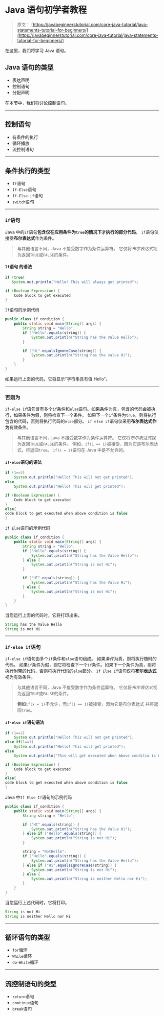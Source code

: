 # Java 语句初学者教程

> 原文： [https://javabeginnerstutorial.com/core-java-tutorial/java-statements-tutorial-for-beginners/](https://javabeginnerstutorial.com/core-java-tutorial/java-statements-tutorial-for-beginners/)

在这里，我们将学习 Java 语句。

## Java 语句的类型

*   表达声明
*   控制语句
*   分配声明

在本节中，我们将讨论控制语句。

* * *

## 控制语句

*   有条件的执行
*   循环播放
*   流控制语句

* * *

## 条件执行的类型

*   `If`语句
*   `If-Else`语句
*   `If-Else-if`语句
*   `switch`语句

* * *

### `if`语句

Java 中的`if`语句**包含仅在应用条件为`true`的情况下才执行的部分代码**。 `if`语句仅接受**布尔表达式**作为条件。

> 与其他语言不同，Java 不接受数字作为条件运算符。 它仅将*布尔表达式*视为返回`TRUE`或`FALSE`的条件。

#### `If`语句 的语法

```java
if (true)
   System.out.println("Hello! This will always get printed");
```

```java
if (Boolean Expression) {
    Code block to get executed
}
```

`If`语句的示例代码

```java
public class if_condition {
    public static void main(String[] args) {
        String string = "Hello";
        if ("Hello".equals(string)) {
            System.out.println("String has the Value Hello");
        }

        if ("Hi".equalsIgnoreCase(string)) {
            System.out.println("String has the value Hi");
        }
    }
}
```

如果运行上面的代码，它将显示“字符串具有值 Hello”。

* * *

### 否则为

`if-else if`语句含有多个`if`条件和`else`语句。如果条件为真，包含的代码会被执行，如果条件为假，则将检查下一个条件。 如果下一个`if`条件为`true`，则将执行包含的代码，否则将执行代码的`else`部分。 `if else if`语句仅采用**布尔表达式作为**有效条件。

> 与其他语言不同，java 不接受数字作为条件运算符。 它仅将*布尔表达式*视为返回`TRUE`或`FALSE`的条件。
> 例如，`if(1 == 1)`被接受，因为它是布尔表达式，将返回`true`。 `if(x = 1)`语句在 Java 中是不允许的。

#### `if-else`语句的语法

```java
if (1==2)
	System.out.println("Hello! This will not get printed");
else
	System.out.println("Hello! This will get printed");
```

```java
if (Boolean Expression) {
    Code block to get executed
}
else{
code block to get executed when above condition is false
}
```

`If Else`语句的示例代码

```java
public class if_condition {
    public static void main(String[] args) {
        String string = "Hello";
        if ("Hello".equals(string)) {
            System.out.println("String has the Value Hello");
        } else {
            System.out.println("String is not Hi");
        }

        if ("HI".equals(string)) {
            System.out.println("String has the Value Hi");
        } else {
            System.out.println("String is not Hi");
        }
    }
}
```

当您运行上面的代码时，它将打印出来。

```java
String has the Value Hello
String is not Hi
```

* * *

### `if-else if`语句

`if-else if`语句由多个`if`条件和`else`语句组成。 如果*条件*为真，则将执行随附的代码。 如果`if`条件为假，则它将检查下一个`if`条件。如果下一个条件为真，则将执行附带的代码，否则将执行代码的`else`部分。 `If Else If`语句仅将**布尔表达式**视为有效条件。

> 与其他语言不同，Java 不接受数字作为条件运算符。 它仅将*布尔表达式*视为返回`TRUE`或`FALSE`的条件。
> 
> **例如**`if(x = 1)`不允许，而`if(1 == 1)`被接受，因为它是布尔表达式 并将返回`true`。

#### `if-else if`语句语法

```java
if (1==2)
	System.out.println("Hello! This will not get printed");
else if(1==1)
	System.out.println("Hello! This will get printed");
else
	System.out.println("This will get executed when Above conditio is FALSE");
```

```java
if (Boolean Expression) {
    Code block to get executed
}
else{
code block to get executed when above condition is false
}
```

Java 中`If Else If`语句的示例代码

```java
public class if_condition {
    public static void main(String[] args) {
        String string = "Hello";

        if ("HI".equals(string)) {
            System.out.println("String has the Value Hi");
        } else if ("Hello".equals(string)) {
            System.out.println("String is not Hi");
        }

        string = "NotHello";
        if ("Hello".equals(string)) {
            System.out.println("String has the Value Hello");
        } else if ("Hi".equalsIgnoreCase(string)) {
            System.out.println("String is not Hi");
        } else {
            System.out.println("String is neither Hello nor Hi");
        }
    }
}
```

当您运行上述代码时，它将打印。

```java
String is not Hi
String is neither Hello nor Hi
```

* * *

## 循环语句的类型

*   `for`循环
*   `While`循环
*   `do–While`循环

* * *

## 流控制语句的类型

*   `return`语句
*   `continue`语句
*   `break`语句

